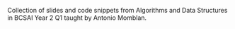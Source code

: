 Collection of slides and code snippets from Algorithms and Data Structures in BCSAI Year 2 Q1 taught by Antonio Momblan.
